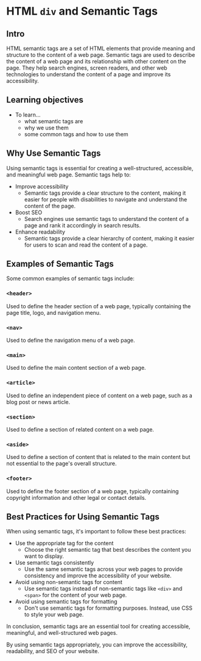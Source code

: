 # HTML `div` and Semantic Tags

## Intro

HTML semantic tags are a set of HTML elements that provide meaning and structure to the content of a web page. Semantic tags are used to describe the content of a web page and its relationship with other content on the page. They help search engines, screen readers, and other web technologies to understand the content of a page and improve its accessibility.

## Learning objectives

- To learn...
  - what semantic tags are
  - why we use them
  - some common tags and how to use them

## Why Use Semantic Tags

Using semantic tags is essential for creating a well-structured, accessible, and meaningful web page. Semantic tags help to:

- Improve accessibility
  - Semantic tags provide a clear structure to the content, making it easier for people with disabilities to navigate and understand the content of the page.
- Boost SEO
  - Search engines use semantic tags to understand the content of a page and rank it accordingly in search results.
- Enhance readability
  - Semantic tags provide a clear hierarchy of content, making it easier for users to scan and read the content of a page.

## Examples of Semantic Tags

Some common examples of semantic tags include:

### `<header>`

Used to define the header section of a web page, typically containing the page title, logo, and navigation menu.

### `<nav>`

Used to define the navigation menu of a web page.

### `<main>`

Used to define the main content section of a web page.

### `<article>`

Used to define an independent piece of content on a web page, such as a blog post or news article.

### `<section>`

Used to define a section of related content on a web page.

### `<aside>`

Used to define a section of content that is related to the main content but not essential to the page's overall structure.

### `<footer>`

Used to define the footer section of a web page, typically containing copyright information and other legal or contact details.

## Best Practices for Using Semantic Tags

When using semantic tags, it's important to follow these best practices:

- Use the appropriate tag for the content
  - Choose the right semantic tag that best describes the content you want to display.
- Use semantic tags consistently
  - Use the same semantic tags across your web pages to provide consistency and improve the accessibility of your website.
- Avoid using non-semantic tags for content
  - Use semantic tags instead of non-semantic tags like `<div>` and `<span>` for the content of your web page.
- Avoid using semantic tags for formatting
  - Don't use semantic tags for formatting purposes. Instead, use CSS to style your web page.

In conclusion, semantic tags are an essential tool for creating accessible, meaningful, and well-structured web pages.

By using semantic tags appropriately, you can improve the accessibility, readability, and SEO of your website.
